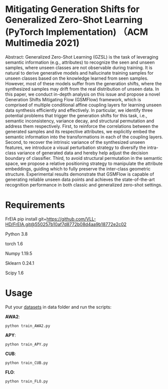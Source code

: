 # Mitigating Generation Shifts for Generalized Zero-Shot Learning (PyTorch Implementation) （ACM Multimedia 2021)


Abstract: Generalized Zero-Shot Learning (GZSL) is the task of leveraging semantic information (e.g., attributes) to recognize the seen and unseen samples, where unseen classes are not observable during training. It is natural to derive generative models and hallucinate training samples for unseen classes based on the knowledge learned from seen samples. However, most of these models suffer from the generation shifts, where the synthesized samples may drift from the real distribution of unseen data. In this paper, we conduct in-depth analysis on this issue and propose a novel Generation Shifts Mitigating Flow (GSMFlow) framework, which is comprised of multiple conditional affine coupling layers for learning unseen data synthesis efficiently and effectively. In particular, we identify three potential problems that trigger the generation shifts for this task, i.e., semantic inconsistency, variance decay, and structural permutation and address them respectively. First, to reinforce the correlations between the generated samples and its respective attributes, we explicitly embed the semantic information into the transformations in each of the coupling layers. Second, to recover the intrinsic variance of the synthesized unseen features, we introduce a visual perturbation strategy to diversify the intra-class variance of generated data and hereby help adjust the decision boundary of classifier. Third, to avoid structural permutation in the semantic space, we propose a relative positioning strategy to manipulate the attribute embeddings, guiding which to fully preserve the inter-class geometric structure. Experimental results demonstrate that GSMFlow is capable of generating reliable unseen data points and achieves the state-of-the-art recognition performance in both classic and generalized zero-shot settings.

# Requirements

FrEIA pip install git+https://github.com/VLL-HD/FrEIA.git@550257b10af7d8772b08d4aa9b18772e2c02 

Python 3.8

torch 1.6

Numpy 1.19.5

Sklearn 0.24.1

Scipy 1.6

# Usage

Put your [datasets](https://www.dropbox.com/s/5sprhvavkb3pu5m/GSMFlow_data.zip?dl=0) in data folder and run the scripts:

**AWA2**:
```
python train_AWA2.py
```
**APY**:
```
python train_APY.py
```
**CUB**:
```
python train_CUB.py
```
**FLO**:
```
python train_FLO.py
```